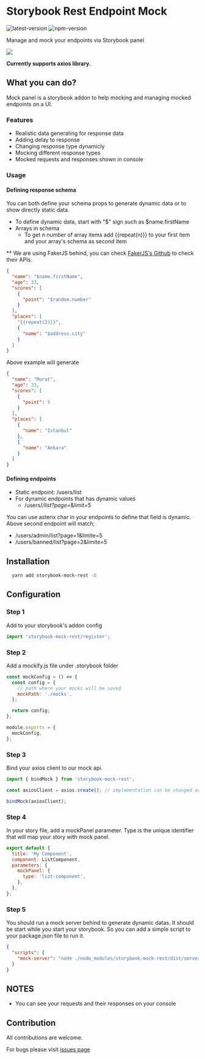 # Storybook Rest Endpoint Mock

![latest-version](https://img.shields.io/github/v/release/muratcatal/storybook-mock-rest?style=plastic) ![npm-version](https://img.shields.io/npm/v/storybook-mock-rest?style=plastic)

Manage and mock your endpoints via Storybook panel

![](https://media.giphy.com/media/YrHTWIiGxI284xIuxt/giphy.gif)

**Currently supports axios library.**

## What you can do?

Mock panel is a storybook addon to help mocking and managing mocked endpoints on a UI.

### Features

- Realistic data generating for response data
- Adding delay to response
- Changing response type dynamicly
- Mocking different response types
- Mocked requests and responses shown in console

### Usage

#### Defining response schema

You can both define your schema props to generate dynamic data or to show directly static data.

- To define dynamic data, start with "$" sign such as $name.firstName
- Arrays in schema
  - To get n number of array items add {{repeat(n)}} to your first item and your array's schema as second item

\*\* We are using FakerJS behind, you can check [FakerJS's Github](https://github.com/marak/Faker.js/) to check their APIs.

```json
{
  "name": "$name.firstName",
  "age": 33,
  "scores": [
    {
      "point": "$random.number"
    }
  ],
  "places": [
    "{{repeat(2)}}",
    {
      "name": "$address.city"
    }
  ]
}
```

Above example will generate

```json
{
  "name": "Murat",
  "age": 33,
  "scores": [
    {
      "point": 5
    }
  ],
  "places": [
    {
      "name": "Istanbul"
    },
    {
      "name": "Ankara"
    }
  ]
}
```

#### Defining endpoints

- Static endpoint: /users/list
- For dynamic endpoints that has dynamic values
  - /users/_/list?page=_&limit=5

You can use asterix char in your endpoints to define that field is dynamic. Above second endpoint will match;

- /users/admin/list?page=1&limite=5
- /users/banned/list?page=2&limite=5

## Installation

```bash
  yarn add storybook-mock-rest -D
```

## Configuration

### Step 1

Add to your storybook's addon config

```javascript
import 'storybook-mock-rest/register';
```

### Step 2

Add a mockify.js file under .storybook folder

```javascript
const mockConfig = () => {
  const config = {
    // path where your mocks will be saved
    mockPath: './mocks',
  };

  return config;
};

module.exports = {
  mockConfig,
};
```

### Step 3

Bind your axios client to our mock api.

```javascript
import { bindMock } from 'storybook-mock-rest';

const axiosClient = axios.create(); // implementation can be changed according to your needs.

bindMock(axiosClient);
```

### Step 4

In your story file, add a mockPanel parameter. Type is the unique identifier that will map your
story with mock panel.

```javascript
export default {
  title: 'My Component',
  component: ListComponent,
  parameters: {
    mockPanel: {
      type: 'list-component',
    },
  },
};
```

### Step 5

You should run a mock server behind to generate dynamic datas. It should be start while you start your storybook. So you can add a simple script to your package.json file to run it.

```json
{
  "scripts": {
    "mock-server": "node ./node_modules/storybook-mock-rest/dist/server.js"
  }
}
```

## NOTES

- You can see your requests and their responses on your console

## Contribution

All contributions are welcome.

For bugs please visit [issues page](https://github.com/muratcatal/storybook-mock-rest/issues)
